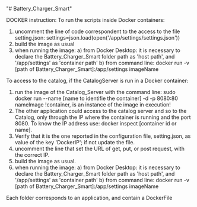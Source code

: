 "# Battery_Charger_Smart" 

DOCKER instruction: 
To run the scripts inside Docker containers:
1) uncomment the line of code correspondent to the access to the file setting.json: settings=json.load(open('/app/settings/settings.json'))
2) build the image as usual
3) when running the image:
   a) from Docker Desktop: it is necessary to declare the Battery_Charger_Smart folder path as 'host path', and '/app/settings' as 'container path'
   b) from command line: docker run -v [path of Battery_Charger_Smart]:/app/settings imageName

To access to the catalog, if the CatalogServer is run in a Docker container: 
1) run the image of the Catalog_Server with the command line: sudo docker run --name [name to identifie the container] -d -p 8080:80 nameImage !container, is an instance of the image in execution!
2) The other application could access to the catalog server and so to the Catalog, only through the IP where the container is running and the port 8080. To know the IP address use: docker inspect [container id or name].
3) Verify that it is the one reported in the configuration file, setting.json, as value of the key 'DockerIP'; if not update the file.
4) uncomment the line that set the URL of get, put, or post request, with the correct IP.
5) build the image as usual.
6) when running the image:
   a) from Docker Desktop: it is necessary to declare the Battery_Charger_Smart folder path as 'host path', and '/app/settings' as 'container path'
   b) from command line: docker run -v [path of Battery_Charger_Smart]:/app/settings imageName

Each folder corresponds to an application, and contain a DockerFile



